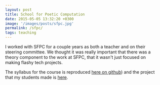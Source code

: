 ```yaml
---
layout: post
title: School for Poetic Computation
date: 2015-05-05 13:32:20 +0300
image: '/images/posts/sfpc.jpg'
permalink: /sfpc/
tags: teaching
---
```



I worked with SFPC for a couple years as both a teacher and on their steering committee. We thought it was really important that there was a theory component to the work at SFPC, that it wasn't just focused on making flashy tech projects. 

The syllabus for the course is reproduced [here on github](https://github.com/allisonburtch/Critical-Theory-of-Technology/blob/master/syllabus.md)) and the project that my students made is [here](https://github.com/allisonburtch/Critical-Theory-of-Technology/blob/master/zine.pdf). 

